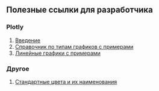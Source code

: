 ## Полезные ссылки для разработчика

### Plotly

1. [Введение](https://plotly.com/python/getting-started/)
2. [Справочник по типам графиков с примерами](https://plotly.com/python/basic-charts/)
3. [Линейные графики с примерами](https://plotly.com/python/line-charts/)


### Другое

1. [Стандартные цвета и их наименования](https://developer.mozilla.org/en-US/docs/Web/CSS/named-color)

